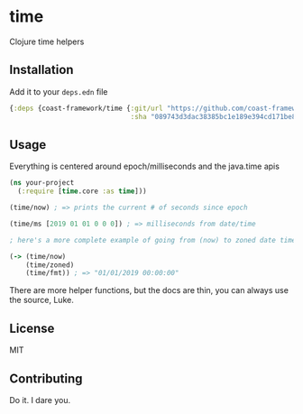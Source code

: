 # time
Clojure time helpers

## Installation

Add it to your `deps.edn` file

```clojure
{:deps {coast-framework/time {:git/url "https://github.com/coast-framework/time"
                              :sha "089743d3dac38385bc1e189e394cd171be8a6832"}}}
```

## Usage

Everything is centered around epoch/milliseconds and the java.time apis

```clojure
(ns your-project
  (:require [time.core :as time]))

(time/now) ; => prints the current # of seconds since epoch

(time/ms [2019 01 01 0 0 0]) ; => milliseconds from date/time

; here's a more complete example of going from (now) to zoned date time to a formatted string

(-> (time/now)
    (time/zoned)
    (time/fmt)) ; => "01/01/2019 00:00:00"
```

There are more helper functions, but the docs are thin, you can always use the source, Luke.

## License

MIT

## Contributing

Do it. I dare you.

